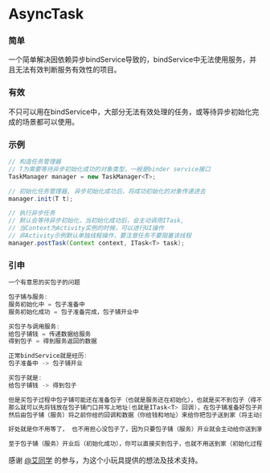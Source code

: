# AsyncTask

### 简单
一个简单解决因依赖异步bindService导致的，bindService中无法使用服务，并且无法有效判断服务有效性的项目。

### 有效
不只可以用在bindService中，大部分无法有效处理的任务，或等待异步初始化完成的场景都可以使用。


### 示例
```java
// 构造任务管理器
// T为需要等待异步初始化成功的对象类型，一般是binder service接口
TaskManager manager = new TaskManager<T>;

// 初始化任务管理器, 异步初始化成功后，将成功初始化的对象传递进去
manager.init(T t);

// 执行异步任务
// 默认会等待异步初始化，当初始化成功后，会主动调用ITask,
// 当Context为Activity实例的时候，可以进行UI操作
// 非Activity示例默认单独线程操作，要注意任务不要阻塞该线程
manager.postTask(Context context, ITask<T> task);
```

### 引申

```java
一个有意思的买包子的问题

包子铺与服务:
服务初始化中 = 包子准备中
服务初始化成功 = 包子准备完成，包子铺开业中

买包子与调用服务:
给包子铺钱 = 传递数据给服务
得到包子 = 得到服务返回的数据

正常bindService就是经历:
包子准备中 -> 包子铺开业

买包子就是:
给包子铺钱 -> 得到包子

但是买包子过程中包子铺可能还在准备包子（也就是服务还在初始化），也就是买不到包子（得不到服务，得不到数据）
那么就可以先将钱放在包子铺门口并写上地址(也就是ITask<T> 回调)，在包子铺准备好包子并开业后（也就是manager.init(T t)初始化调用后，这时候说明服务已经准备完成了）
然后由包子铺（服务）将之前你给的回调和数据（你给钱和地址）来给你把包子送到家（将主动买然后拿回家变成被动在家等）

好处就是你不用等了， 也不用担心没包子了，因为只要包子铺（服务）开业就会主动给你送到家

至于包子铺（服务）开业后（初始化成功），你可以直接买到包子，也就不用送到家（初始化过程中的被动回调）了，这时候是一手交钱一手交包子。
```

感谢 [@艾同学](https://github.com/dlaiFor) 的参与，为这个小玩具提供的想法及技术支持。
